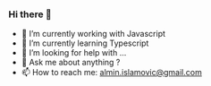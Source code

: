 ### Hi there 👋

<!--
**alminisl/alminisl** is a ✨ _special_ ✨ repository because its `README.md` (this file) appears on your GitHub profile.

Here are some ideas to get you started:
-->
- 🔭 I’m currently working with Javascript
- 🌱 I’m currently learning Typescript
- 🤔 I’m looking for help with ...
- 💬 Ask me about anything ?
- 📫 How to reach me: almin.islamovic@gmail.com

